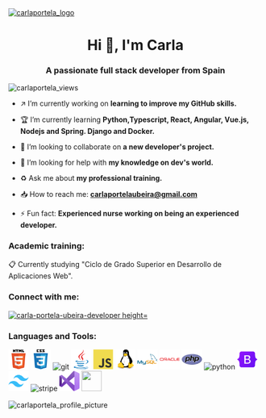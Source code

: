 <a href="https://github.com/carlaportela">
  <img src="https://github.com/carlaportela/carlaportela/blob/main/JUST%20KEEP%20CODING.png" alt="carlaportela_logo"/>
</a>
<h1 align="center">Hi 👋, I'm Carla</h1>
<h3 align="center">A passionate full stack developer from Spain</h3>

<p align="left"> <img src="https://komarev.com/ghpvc/?username=carlaportela&label=Profile%20views&color=0e75b6&style=flat" alt="carlaportela_views" /> </p>

- ↗️ I’m currently working on **learning to improve my GitHub skills.**

- 🏆 I’m currently learning **Python,Typescript, React, Angular, Vue.js, Nodejs and Spring. Django and Docker.**

- 👯 I’m looking to collaborate on **a new developer's project.**

- 🤝 I’m looking for help with **my knowledge on dev's world.**

- ♻️ Ask me about **my professional training.**

- 📥 How to reach me: **carlaportelaubeira@gmail.com**

- ⚡ Fun fact: **Experienced nurse working on being an experienced developer.**

<h3 align="left">Academic training:</h3>
<p align="left">
📋 Currently studying "Ciclo de Grado Superior en Desarrollo de Aplicaciones Web".
</p>

<h3 align="left">Connect with me:</h3>
<p align="left">
  <a href="https://www.linkedin.com/in/carla-portela-ubeira-developer/" target="blank"><img align="center" src="https://raw.githubusercontent.com/rahuldkjain/github-profile-readme-generator/master/src/images/icons/Social/linked-in-alt.svg" alt="carla-portela-ubeira-developer height="30" width="40" /></a>
</p>

<h3 align="left">Languages and Tools:</h3>
<p align="left"> 
  <img src="https://raw.githubusercontent.com/devicons/devicon/master/icons/html5/html5-original-wordmark.svg" alt="html5" width="40" height="40"/> 
  <img src="https://raw.githubusercontent.com/devicons/devicon/master/icons/css3/css3-original-wordmark.svg" alt="css3" width="40" height="40"/> 
  <img src="https://www.vectorlogo.zone/logos/git-scm/git-scm-icon.svg" alt="git" width="40" height="40"/> 
  <img src="https://raw.githubusercontent.com/devicons/devicon/master/icons/java/java-original.svg" alt="java" width="40" height="40"/> 
  <img src="https://raw.githubusercontent.com/devicons/devicon/master/icons/javascript/javascript-original.svg" alt="javascript" width="40" height="40"/> 
  <img src="https://raw.githubusercontent.com/devicons/devicon/master/icons/linux/linux-original.svg" alt="linux" width="40" height="40"/> 
  <img src="https://raw.githubusercontent.com/devicons/devicon/master/icons/mysql/mysql-original-wordmark.svg" alt="mysql" width="40" height="40"/> 
  <img src="https://raw.githubusercontent.com/devicons/devicon/master/icons/oracle/oracle-original.svg" alt="oracle" width="40" height="40"/>  
  <img src="https://raw.githubusercontent.com/devicons/devicon/master/icons/php/php-original.svg" alt="php" width="40" height="40"/>   
  <img src="https://s3.dualstack.us-east-2.amazonaws.com/pythondotorg-assets/media/files/python-logo-only.svg" alt="python" width="40" height="40"/> 
  <img src="https://github.com/devicons/devicon/blob/master/icons/bootstrap/bootstrap-original.svg" width="40" height="40"/> 
  <img src="https://github.com/devicons/devicon/blob/master/icons/tailwindcss/tailwindcss-original.svg" alt="tailwindcss" width="40" height="40"/>
  <img src="https://images.stripeassets.com/fzn2n1nzq965/HTTOloNPhisV9P4hlMPNA/cacf1bb88b9fc492dfad34378d844280/Stripe_icon_-_square.svg?q=80&w=1082" alt="stripe" width="40" height="40"/>
  <img src="https://github.com/devicons/devicon/blob/master/icons/visualstudio/visualstudio-original.svg" alt="visualstudiocode" width="40" height="40"/>
  <img src="https://github.com/devicons/devicon/blob/master/icons/netbeans/netbeans-original.svgalt="netbeans" width="40" height="40"/>
</p>
  

<p>
  <img align="center" src="https://github-readme-stats.vercel.app/api/top-langs?username=carlaportela&show_icons=true&locale=en&layout=compact" alt="carlaportela_profile_picture"/>
</p>

